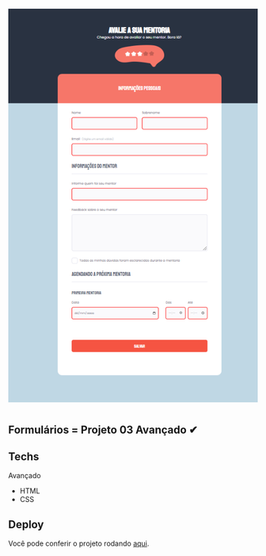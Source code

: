 ![mentoria](./assets/formulario-avancado.png)

#

## Formulários = Projeto 03 Avançado ✔

## Techs

Avançado
- HTML
- CSS

## Deploy

Você pode conferir o projeto rodando [aqui]().
